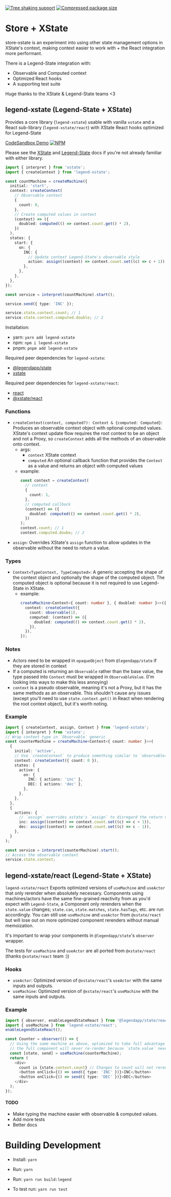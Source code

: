 [![Tree shaking support][badge-tree-shaking]][link-bundlephobia]
[![Compressed package size][badge-size]][link-bundlephobia]

# Store + XState

store-xstate is an experiment into using other state management options in XState's context, making context easier to work with + the React integration more performant.

There is a Legend-State integration with:

- Observable and Computed context
- Optimized React hooks
- A supporting test suite

Huge thanks to the XState & Legend-State teams <3

## legend-xstate (Legend-State + XState)

Provides a core library (`legend-xstate`) usable with vanilla `xstate` and a React sub-library (`legend-xstate/react`) with XState React hooks optimized for Legend-State

[CodeSandbox Demo](https://codesandbox.io/s/muddy-sound-czqmzv?file=/src/ComputedExample.jsx)
[![NPM](https://nodei.co/npm/legend-xstate.png)](https://www.npmjs.com/package/legend-xstate)

Please see the [XState](https://xstate.js.org/docs/guides/start.html#our-first-machine) and [Legend-State](https://legendapp.com/open-source/state/) docs if you're not already familiar with either library.

```typescript
import { interpret } from 'xstate';
import { createContext } from 'legend-xstate';

const countMachine = createMachine({
  initial: 'start',
  context: createContext(
    // Observable context
    {
      count: 0,
    },
    // Create computed values in context
    (context) => ({
      doubled: computed(() => context.count.get() * 2),
    })
  ),
  states: {
    start: {
      on: {
        INC: {
          // Update context Legend-State's observable style
          action: assign((context) => context.count.set((c) => c + 1)),
        },
      },
    },
  },
});

const service = interpret(countMachine).start();

service.send({ type: 'INC' });

service.state.context.count; // 1
service.state.context.computed.double; // 2
```

Installation:

- yarn: `yarn add legend-xstate`
- npm: `npm i legend-xstate`
- pnpm: `pnpm add legend-xstate`

Required peer dependencies for `legend-xstate`:

- [@legendapp/state](https://www.npmjs.com/package/@legendapp/state)
- [xstate](https://www.npmjs.com/package/xstate)

Required peer dependencies for `legend-xstate/react`:

- [react](https://www.npmjs.com/package/react)
- [@xstate/react](https://www.npmjs.com/package/@xstate/react)

### Functions

- `createContext(context, computed?): Context & {computed: Computed}`: Produces an observable context object with optional computed values. XState's context update flow requires the root context to be an object and not a Proxy, so `createContext` adds all the methods of an observable onto context.
  - args:
    - `context` XState context
    - `computed` An optional callback function that provides the `Context` as a value and returns an object with computed values
  - example:
    ```typescript
    const context = createContext(
      // context
      {
        count: 1,
      },
      // computed callback
      (context) => ({
        doubled: computed(() => context.count.get() * 2),
      })
    );
    context.count; // 1
    context.computed.doube; // 2
    ```
- `assign`: Overrides XState's `assign` function to allow updates in the observable without the need to return a value.

### Types

- `Context<TypeContext, TypeComputed>`: A generic accepting the shape of the context object and optionally the shape of the computed object. The computed object is optional because it is not required to use Legend-State in XState.
  - example:
    ```typescript
    createMachine<Context<{ count: number }, { doubled: number }>>({
      context: createContext({
        count: observable(1),
        computed: (context) => ({
          doubled: computed(() => context.count.get() * 2),
        }),
      }),
    });
    ```

### Notes

- Actors need to be wrapped in `opaqueObject` from `@legendapp/state` if they are stored in context
- If a computed is returning an `Observable` rather than the base value, the type passed into `Context` must be wrapped in `ObservableValue`. (I'm looking into ways to make this less annoying)
- `context` is a pseudo observable, meaning it's not a Proxy, but it has the same methods as an observable. This shouldn't cause any issues (except you'll need to use `state.context.get()` in React when rendering the root context object), but it's worth noting.

### Example

```typescript
import { createContext, assign, Context } from 'legend-xstate';
import { interpret } from 'xstate';
// Wrap context type in `Observable` generic
const counterMachine = createMachine<Context<{ count: number }>>(
  {
    initial: 'active',
    // Use `createContext` to produce something similar to `observable({count: 0})`
    context: createContext({ count: 0 }),
    states: {
      active: {
        on: {
          INC: { actions: 'inc' },
          DEC: { actions: 'dec' },
        },
      },
    },
  },
  {
    actions: {
      // `assign` overrides xstate's `assign` to disregard the return value
      inc: assign((context) => context.count.set((c) => c + 1)),
      dec: assign((context) => context.count.set((c) => c - 1)),
    },
  }
);

const service = interpret(counterMachine).start();
// Access the observable context
service.state.context;
```

## legend-xstate/react (Legend-State + XState)

`legend-xstate/react` Exports optimized versions of `useMachine` and `useActor` that only rerender when absolutely necessary. Components using machines/actors have the same fine-grained reactivity from as you'd expect with `Legend-State`, a Component only rerenders when the `state.value` changes; `state.can`, `state.matches`, `state.hasTags`, etc. are run accordingly.
You can still use `useMachine` and `useActor` from `@xstate/react` but will lose out on more optimized component rerenders without manual memoization.

It's important to wrap your components in `@legendapp/state`'s `observer` wrapper.

The tests for `useMachine` and `useActor` are all ported from `@xstate/react` (thanks `@xstate/react` team :))

### Hooks

- `useActor`: Optimized version of `@xstate/react`'s `useActor` with the same inputs and outputs.
- `useMachine`: Optimized version of `@xstate/react`'s `useMachine` with the same inputs and outputs.

### Example

```typescript jsx
import { observer, enableLegendStateReact } from '@legendapp/state/react';
import { useMachine } from 'legend-xstate/react';
enableLegendStateReact();

const Counter = observer(() => {
  // Using the same machine as above, optimized to take full advantage of `@legendapp/state/react`'s performance.
  // the full component will never re-render because `state.value` never changed
  const [state, send] = useMachine(counterMachine);
  return (
    <div>
      count is {state.context.count} // Changes to count will not rerender the whole component
      <button onClick={() => send({ type: 'INC' })}>INC</button>
      <button onClick={() => send({ type: 'DEC' })}>DEC</button>
    </div>
  );
});
```

#### TODO

- Make typing the machine easier with observable & computed values. 
- Add more tests
- Better docs

# Building Development

- Install: `yarn`
- Run: `yarn`
- Run: `yarn run build:legend`

- To test run: `yarn run test`

[badge-size]: https://badgen.net/bundlephobia/minzip/legend-xstate
[badge-tree-shaking]: https://badgen.net/bundlephobia/tree-shaking/legend-xstate
[link-bundlephobia]: https://bundlephobia.com/package/legend-xstate
